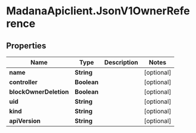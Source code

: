 # MadanaApiclient.JsonV1OwnerReference

## Properties

Name | Type | Description | Notes
------------ | ------------- | ------------- | -------------
**name** | **String** |  | [optional] 
**controller** | **Boolean** |  | [optional] 
**blockOwnerDeletion** | **Boolean** |  | [optional] 
**uid** | **String** |  | [optional] 
**kind** | **String** |  | [optional] 
**apiVersion** | **String** |  | [optional] 


